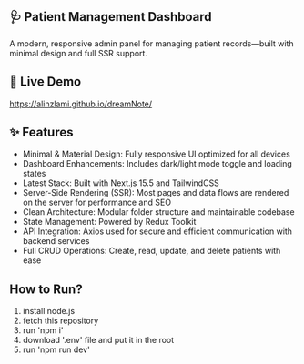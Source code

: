 ## 🩺 Patient Management Dashboard
A modern, responsive admin panel for managing patient records—built with minimal design and full SSR support.

## 🚀 Live Demo
https://alinzlami.github.io/dreamNote/


## ✨ Features

- Minimal & Material Design: Fully responsive UI optimized for all devices  
- Dashboard Enhancements: Includes dark/light mode toggle and loading states  
- Latest Stack: Built with Next.js 15.5 and TailwindCSS  
- Server-Side Rendering (SSR): Most pages and data flows are rendered on the server for performance and SEO  
- Clean Architecture: Modular folder structure and maintainable codebase  
- State Management: Powered by Redux Toolkit  
- API Integration: Axios used for secure and efficient communication with backend services  
- Full CRUD Operations: Create, read, update, and delete patients with ease

## How to Run?

1. install node.js
2. fetch this repository
3. run 'npm i'
4. download '.env' file and put it in the root
5. run 'npm run dev'